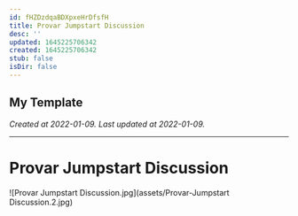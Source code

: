 ```yaml
---
id: fHZDzdqaBDXpxeHrDfsfH
title: Provar Jumpstart Discussion
desc: ''
updated: 1645225706342
created: 1645225706342
stub: false
isDir: false
---
```

My Template
---

_Created at 2022-01-09._
_Last updated at 2022-01-09._




---

# Provar Jumpstart Discussion


![Provar Jumpstart Discussion.jpg](assets/Provar-Jumpstart Discussion.2.jpg)

